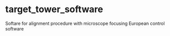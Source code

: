# target_tower_software
Softare for alignment procedure with microscope focusing European control software

